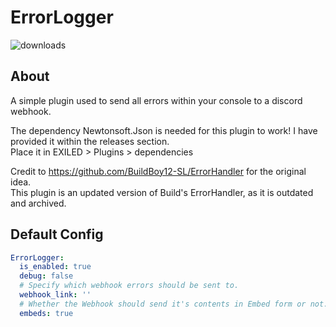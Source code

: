 # ErrorLogger 
![downloads](https://img.shields.io/github/downloads/noahnightmare/ErrorLogger/total)

## About
A simple plugin used to send all errors within your console to a discord webhook.  
  
The dependency Newtonsoft.Json is needed for this plugin to work! I have provided it within the releases section.  
Place it in EXILED > Plugins > dependencies  
  
Credit to https://github.com/BuildBoy12-SL/ErrorHandler for the original idea.  
This plugin is an updated version of Build's ErrorHandler, as it is outdated and archived.

## Default Config
```yaml
ErrorLogger:
  is_enabled: true
  debug: false
  # Specify which webhook errors should be sent to. 
  webhook_link: ''
  # Whether the Webhook should send it's contents in Embed form or not.
  embeds: true
```
